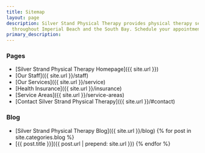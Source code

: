 ```yaml
---
title: Sitemap
layout: page
description: Silver Stand Physical Therapy provides physical therapy services to patients
  throughout Imperial Beach and the South Bay. Schedule your appointment today!
primary_description: 
---
```


### Pages

- [Silver Strand Physical Therapy Homepage]({{ site.url }})
- [Our Staff]({{ site.url }}/staff)
- [Our Services]({{ site.url }}/service)
- [Health Insurance]({{ site.url }}/insurance)
- [Service Areas]({{ site.url }}/service-areas)
- [Contact Silver Strand Physical Therapy]({{ site.url }}/#contact)

### Blog

- [Silver Strand Physical Therapy Blog]({{ site.url }}/blog)
{% for post in site.categories.blog %}
- [{{ post.title }}]({{ post.url | prepend: site.url }})
{% endfor %}
